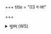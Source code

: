 +++
title = "03 न त्वा"

+++
<details><summary>मूलम् (WS)</summary>

न त्वा स्त्रियः कामयन्ते न पुमांसः कतमे चन ।  
नेह तक्मन् काम्या अल्पो रोदिति नो महान् ॥ ४ ॥
</details>